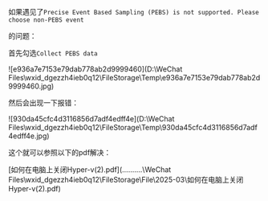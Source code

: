 如果遇见了`Precise Event Based Sampling (PEBS) is not supported. Please choose non-PEBS event`

的问题：

首先勾选`Collect PEBS data`

![e936a7e7153e79dab778ab2d9999460](D:\WeChat Files\wxid_dgezzh4ieb0q12\FileStorage\Temp\e936a7e7153e79dab778ab2d9999460.jpg)

然后会出现一下报错：

![930da45cfc4d3116856d7adf4edff4e](D:\WeChat Files\wxid_dgezzh4ieb0q12\FileStorage\Temp\930da45cfc4d3116856d7adf4edff4e.jpg)

这个就可以参照以下的pdf解决：

 [如何在电脑上关闭Hyper-v(2).pdf](..\..\..\..\..\WeChat Files\wxid_dgezzh4ieb0q12\FileStorage\File\2025-03\如何在电脑上关闭Hyper-v(2).pdf) 